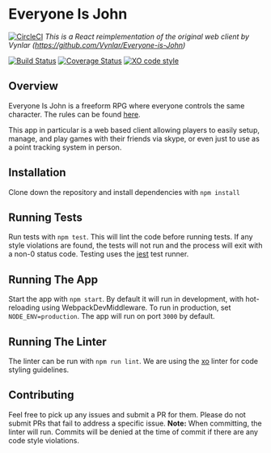 # Everyone Is John
[![CircleCI](https://circleci.com/gh/kolyaventuri/everyone_is_john.svg?style=svg)](https://circleci.com/gh/kolyaventuri/everyone_is_john)
_This is a React reimplementation of the original web client by Vynlar (https://github.com/Vynlar/Everyone-is-John)_

[![Build Status](https://travis-ci.com/kolyaventuri/everyone_is_john.svg?branch=master)](https://travis-ci.com/kolyaventuri/everyone_is_john) [![Coverage Status](https://coveralls.io/repos/github/kolyaventuri/everyone_is_john/badge.svg?branch=master)](https://coveralls.io/github/kolyaventuri/everyone_is_john?branch=master) [![XO code style](https://img.shields.io/badge/code_style-XO-5ed9c7.svg)](https://github.com/xojs/xo)

## Overview
Everyone Is John is a freeform RPG where everyone controls the same character. The rules can be found [here](https://1d4chan.org/images/7/70/EVERYONE_IS_JOHN.png).

This app in particular is a web based client allowing players to easily setup, manage, and play games with their friends via skype, or even just to use as a point tracking system in person.

## Installation
Clone down the repository and install dependencies with `npm install`

## Running Tests
Run tests with `npm test`. This will lint the code before running tests. If any style violations are found, the tests will not run and the process will exit with a non-0 status code. Testing uses the [jest](https://jestjs.io) test runner.

## Running The App
Start the app with `npm start`. By default it will run in development, with hot-reloading using WebpackDevMiddleware. To run in production, set `NODE_ENV=production`. The app will run on port `3000` by default.

## Running The Linter
The linter can be run with `npm run lint`. We are using the [xo](https://github.com/xojs/xo) linter for code styling guidelines.

## Contributing
Feel free to pick up any issues and submit a PR for them. Please do not submit PRs that fail to address a specific issue. **Note:** When committing, the linter will run. Commits will be denied at the time of commit if there are any code style violations.
